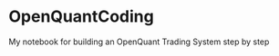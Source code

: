 # OpenQuantCoding

My notebook for building an OpenQuant Trading System step by step















